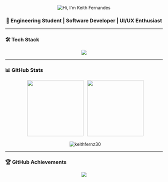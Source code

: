 <p align="center">
    <img src="https://readme-typing-svg.herokuapp.com?size=35&color=FF007F&center=true&vCenter=true&width=550&lines=HI+👋,+I'M+KEITH+FERNANDES" alt="Hi, I'm Keith Fernandes"/>
</p>

<h3 align="center">🚀 Engineering Student | Software Developer | UI/UX Enthusiast</h3>

---

### 🛠️ Tech Stack  
<p align="center">
<img src="https://skillicons.dev/icons?i=html,css,js,ts,react,nextjs,nodejs,java,python,c,cpp,mysql,mongodb,firebase,git,figma,docker,aws,unity" />
</p>

---

### 📊 GitHub Stats  
<p align="center">
  <img src="https://github-readme-stats.vercel.app/api?username=keithfernz30&show_icons=true&theme=radical" height="180em"/>
  <img src="https://github-readme-stats.vercel.app/api/top-langs?username=keithfernz30&layout=compact&langs_count=6&theme=radical" height="180em"/>
</p>

<p align="center">
  <img src="https://github-readme-streak-stats.herokuapp.com/?user=keithfernz30&theme=radical" alt="keithfernz30" />
</p>



---

### 🏆 GitHub Achievements  
<p align="center">  
<img src="https://github-profile-trophy.vercel.app/?username=keithfernz30&theme=dracula&row=1&column=6" />  
</p>
